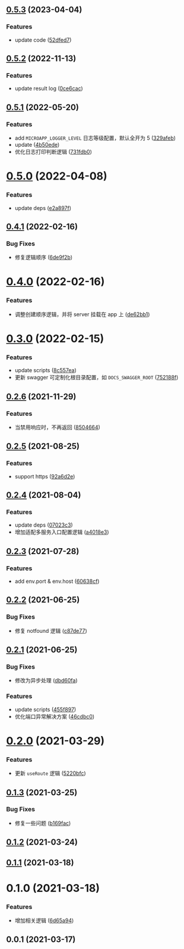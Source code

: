 ## [0.5.3](https://github.com/MicroAppJS/plugin-koa/compare/v0.5.2...v0.5.3) (2023-04-04)


### Features

* update code ([52dfed7](https://github.com/MicroAppJS/plugin-koa/commit/52dfed71b89744516bb16b2f1d57a24cc7a22a96))

## [0.5.2](https://github.com/MicroAppJS/plugin-koa/compare/v0.5.1...v0.5.2) (2022-11-13)


### Features

* update result log ([0ce6cac](https://github.com/MicroAppJS/plugin-koa/commit/0ce6cac723b7347531854e5d5ad70df4435c4f72))

## [0.5.1](https://github.com/MicroAppJS/plugin-koa/compare/v0.5.0...v0.5.1) (2022-05-20)


### Features

* add `MICROAPP_LOGGER_LEVEL` 日志等级配置，默认全开为 5 ([329afeb](https://github.com/MicroAppJS/plugin-koa/commit/329afeb5c73f237ca8f1f60b7174bf0419d8bf61))
* update ([4b50ede](https://github.com/MicroAppJS/plugin-koa/commit/4b50ede7ef3cf19f01261922729b9ce4574f8c7a))
* 优化日志打印判断逻辑 ([731fdb0](https://github.com/MicroAppJS/plugin-koa/commit/731fdb0064a53cf6c507154e0d885fda872b2fae))

# [0.5.0](https://github.com/MicroAppJS/plugin-koa/compare/v0.4.1...v0.5.0) (2022-04-08)


### Features

* update deps ([e2a897f](https://github.com/MicroAppJS/plugin-koa/commit/e2a897f52ed4333df7452f15030c24f63f70d3f4))

## [0.4.1](https://github.com/MicroAppJS/plugin-koa/compare/v0.4.0...v0.4.1) (2022-02-16)


### Bug Fixes

* 修复逻辑顺序 ([6de9f2b](https://github.com/MicroAppJS/plugin-koa/commit/6de9f2bd38061a5aad4ea9d586dc8b640f2fb210))

# [0.4.0](https://github.com/MicroAppJS/plugin-koa/compare/v0.3.0...v0.4.0) (2022-02-16)


### Features

* 调整创建顺序逻辑，并将 server 挂载在 app 上 ([de62bb1](https://github.com/MicroAppJS/plugin-koa/commit/de62bb13d5f0e80cf542260e879ffb56f2005d94))

# [0.3.0](https://github.com/MicroAppJS/plugin-koa/compare/v0.2.6...v0.3.0) (2022-02-15)


### Features

* update scripts ([8c557ea](https://github.com/MicroAppJS/plugin-koa/commit/8c557ea6964aade07f6ce1b46272809bab761cec))
* 更新 swagger 可定制化根目录配置，如 `DOCS_SWAGGER_ROOT` ([752188f](https://github.com/MicroAppJS/plugin-koa/commit/752188fc0aa94121787fe6ec16f9d85656ce912b))

## [0.2.6](https://github.com/MicroAppJS/plugin-koa/compare/v0.2.5...v0.2.6) (2021-11-29)


### Features

* 当禁用响应时，不再返回 ([8504664](https://github.com/MicroAppJS/plugin-koa/commit/8504664496453c5523012a4f73e30d034f28360f))

## [0.2.5](https://github.com/MicroAppJS/plugin-koa/compare/v0.2.4...v0.2.5) (2021-08-25)


### Features

* support https ([92a6d2e](https://github.com/MicroAppJS/plugin-koa/commit/92a6d2e914f2af37b865c02052401f0184985b57))

## [0.2.4](https://github.com/MicroAppJS/plugin-koa/compare/v0.2.3...v0.2.4) (2021-08-04)


### Features

* update deps ([07023c3](https://github.com/MicroAppJS/plugin-koa/commit/07023c3749dd99eeca6ed46694f843947a48194a))
* 增加适配多服务入口配置逻辑 ([a4018e3](https://github.com/MicroAppJS/plugin-koa/commit/a4018e335d0f4d49fe39f7d2fadb9a3e588fcd6d))

## [0.2.3](https://github.com/MicroAppJS/plugin-koa/compare/v0.2.2...v0.2.3) (2021-07-28)


### Features

* add env.port & env.host ([60638cf](https://github.com/MicroAppJS/plugin-koa/commit/60638cfc049a07f13800021b39ddf34406f65476))

## [0.2.2](https://github.com/MicroAppJS/plugin-koa/compare/v0.2.1...v0.2.2) (2021-06-25)


### Bug Fixes

* 修复 notfound 逻辑 ([c87de77](https://github.com/MicroAppJS/plugin-koa/commit/c87de7757425c8df6b6844ab740d6adeacce9ad4))

## [0.2.1](https://github.com/MicroAppJS/plugin-koa/compare/v0.2.0...v0.2.1) (2021-06-25)


### Bug Fixes

* 修改为异步处理 ([dbd60fa](https://github.com/MicroAppJS/plugin-koa/commit/dbd60faf10782468f10d757c7b2f2469ce579ea3))


### Features

* update scripts ([455f897](https://github.com/MicroAppJS/plugin-koa/commit/455f8970d40ccf8b4c8c3ea321e2d0e4fb5e0c5e))
* 优化端口异常解决方案 ([46cdbc0](https://github.com/MicroAppJS/plugin-koa/commit/46cdbc0411bacdc09d6a1a4a463a3747fe01eaf1))

# [0.2.0](https://github.com/MicroAppJS/plugin-koa/compare/v0.1.3...v0.2.0) (2021-03-29)


### Features

* 更新 `useRoute` 逻辑 ([5220bfc](https://github.com/MicroAppJS/plugin-koa/commit/5220bfca560698a78d75363f9c173170f7daa541))

## [0.1.3](https://github.com/MicroAppJS/plugin-koa/compare/v0.1.2...v0.1.3) (2021-03-25)


### Bug Fixes

* 修复一些问题 ([b169fac](https://github.com/MicroAppJS/plugin-koa/commit/b169face03d8847fa47d48c245ffbb4207fc701d))

## [0.1.2](https://github.com/MicroAppJS/plugin-koa/compare/v0.1.1...v0.1.2) (2021-03-24)

## [0.1.1](https://github.com/MicroAppJS/plugin-koa/compare/v0.1.0...v0.1.1) (2021-03-18)

# 0.1.0 (2021-03-18)


### Features

* 增加相关逻辑 ([6d65a94](https://github.com/MicroAppJS/plugin-koa/commit/6d65a9433aa436cf446bb777bafc4a9857acacf0))

## 0.0.1 (2021-03-17)

